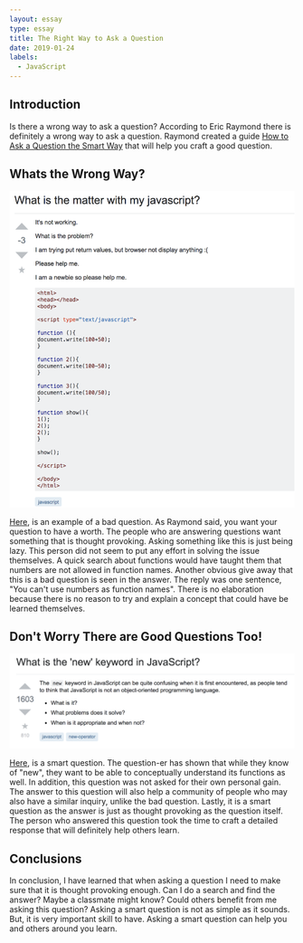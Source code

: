 ```yaml
---
layout: essay
type: essay
title: The Right Way to Ask a Question
date: 2019-01-24
labels:
  - JavaScript
---
```

## Introduction
Is there a wrong way to ask a question? According to Eric Raymond there is definitely a wrong way to ask a question. Raymond created a guide [How to Ask a Question the Smart Way](http://www.catb.org/esr/faqs/smart-questions.html) that will help you craft a good question. 

## Whats the Wrong Way?
<img class="ui centered image" src="../images/badquestion.png">

[Here](https://stackoverflow.com/questions/39498287/what-is-the-matter-with-my-javascript), is an example of a bad question. As Raymond said, you want your question to have a worth. The people who are answering questions want something that is thought provoking. Asking something like this is just being lazy. This person did not seem to put any effort in solving the issue themselves. A  quick search about functions would have taught them that numbers are not allowed in function names. Another obvious give away that this is a bad question is seen in the answer. The reply was one sentence, "You can't use numbers as function names". There is no elaboration because there is no reason to try and explain a concept that could have be learned themselves. 

## Don't Worry There are Good Questions Too!
<img class="ui centered image" src="../images/goodquestion.png">

[Here](https://stackoverflow.com/questions/1646698/what-is-the-new-keyword-in-javascript), is a smart question. The question-er has shown that while they know of "new", they want to be able to conceptually understand its functions as well. In addition, this question was not asked for their own personal gain. The answer to this question will also help a community of people who may also have a similar inquiry, unlike the bad question. Lastly, it is a smart question as the answer is just as thought provoking as the question itself. The person who answered this question took the time to craft a detailed response that will definitely help others learn.

## Conclusions
In conclusion, I have learned that when asking a question I need to make sure that it is thought provoking enough. Can I do a search and find the answer? Maybe a classmate might know? Could others benefit from me asking this question? Asking a smart question is not as simple as it sounds. But, it is very important skill to have. Asking a smart question can help you and others around you learn.